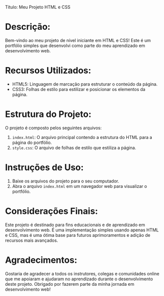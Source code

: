 Título: Meu Projeto HTML e CSS

Descrição:
============================
Bem-vindo ao meu projeto de nível iniciante em HTML e CSS! Este é um portfólio simples que desenvolvi como parte do meu aprendizado em desenvolvimento web. 

Recursos Utilizados:
============================
- HTML5: Linguagem de marcação para estruturar o conteúdo da página.
- CSS3: Folhas de estilo para estilizar e posicionar os elementos da página.

Estrutura do Projeto:
============================
O projeto é composto pelos seguintes arquivos:

1. `index.html`: O arquivo principal contendo a estrutura do HTML para a página do portfólio.
2. `style.css`: O arquivo de folhas de estilo que estiliza a página.

Instruções de Uso:
============================
1. Baixe os arquivos do projeto para o seu computador.
2. Abra o arquivo `index.html` em um navegador web para visualizar o portfólio.

Considerações Finais:
============================
Este projeto é destinado para fins educacionais e de aprendizado em desenvolvimento web. É uma implementação simples usando apenas HTML e CSS, mas é uma ótima base para futuros aprimoramentos e adição de recursos mais avançados.

Agradecimentos:
============================
Gostaria de agradecer a todos os instrutores, colegas e comunidades online que me apoiaram e ajudaram no aprendizado durante o desenvolvimento deste projeto. Obrigado por fazerem parte da minha jornada em desenvolvimento web!
